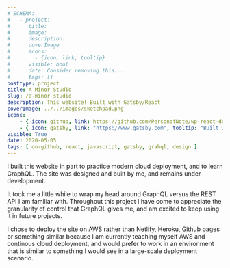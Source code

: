 ```yaml
---
# SCHEMA:
#   - project:
#      title:
#      image:
#      description:
#      coverImage
#      icons:
#        - {icon, link, tooltip}
#      visible: bool
#      date: Consider removing this...
#      tags: []
posttype: project
title: A Minor Studio
slug: /a-minor-studio
description: This website! Built with Gatsby/React
coverImage: ../../images/sketchpad.png
icons:
    - { icon: github, link: https://github.com/PersonofNote/wp-react-demo, tooltip: "See the code on Github" }
    - { icon: gatsby, link: "https://www.gatsby.com", tooltip: "Built with Gatsby/React" }
visible: True
date: 2020-05-05
tags: [ on-github, react, javascript, gatsby, grahql, design ]
---
```

    
I built this website in part to practice modern cloud deployment, and to learn GraphQL. The site was designed and built by me, and remains under development.

It took me a little while to wrap my head around GraphQL versus the REST API I am familiar with. Throughout this project I have come to appreciate the granularity of control that GraphQL gives me, and am excited to keep using it in future projects.

I chose to deploy the site on AWS rather than Netlify, Heroku, Github pages or something similar because I am currently teaching myself AWS and continous cloud deployment, and would prefer to work in an environment that is similar to something I would see in a large-scale deployment scenario.